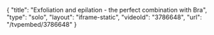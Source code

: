 {
    "title": "Exfoliation and epilation - the perfect combination with Bra",
    "type": "solo",
    "layout": "iframe-static",
    "videoId": "3786648",
    "url": "\/tvpembed\/3786648"
}